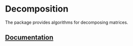 # Decomposition

The package provides algorithms for decomposing matrices.

## [Documentation][doc]

[doc]: http://godoc.org/github.com/ready-steady/linear/decomposition
